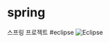 # spring
스프링 프로젝트
#eclipse
![Eclipse](https://img.shields.io/badge/Eclipse-FE7A16.svg?style=for-the-badge&logo=Eclipse&logoColor=white)
